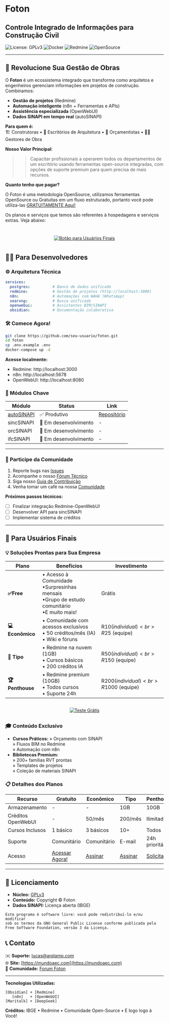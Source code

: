 # **Foton**  
## Controle Integrado de Informações para Construção Civil  

![License: GPLv3](https://img.shields.io/badge/License-GPLv3-blue) ![Docker](https://img.shields.io/badge/Docker-Compose-2496ED) ![Redmine](https://img.shields.io/badge/Redmine-6.0-red) ![OpenSource](https://img.shields.io/badge/Open_Source-✓-brightgreen)  

---

## **🚀 Revolucione Sua Gestão de Obras**  

O **Foton** é um ecossistema integrado que transforma como arquitetos e engenheiros gerenciam informações em projetos de construção. Combinamos:  

- **Gestão de projetos** (Redmine)  
- **Automação inteligente** (n8n + Ferramentas e APIs)  
- **Assistência especializada** (OpenWebUI)  
- **Dados SINAPI em tempo real** (autoSINAPI)  

**Para quem é:**  
🏗️ Construtoras • 📐 Escritórios de Arquitetura • 🧮 Orçamentistas • 👷‍♂️ Gestores de Obra

**Nosso Valor Principal**:  
>> Capacitar profissionais a operarem todos os departamentos de um escritório usando ferramentas open-source integradas, com opções de suporte premium para quem precisa de mais recursos.

**Quanto tenho que pagar?**

O Foton é uma metodologia OpenSource, utilizamos ferramentas OpenSource ou Gratuítas em um fluxo estruturado, portanto você pode utiliza-las [GRATUITAMENTE Aqui!](https://comunidade.mundoaec.com/projects/foton)

Os planos e serviços que temos são referentes à hospedagens e serviços extras. Veja abaixo:

<div align="center" style="margin: 40px 0;">
  <a href="#-para-usuários-finais">
      <img src="https://img.shields.io/badge/QUERO_SABER_MAIS:-PLANOS_E_SERVIÇOS-FF6F61?style=for-the-badge&logo=git&logoColor=white" alt="Botão para Usuários Finais">
  </a>
</div>

## **👨‍💻 Para Desenvolvedores**  

### **⚙️ Arquitetura Técnica**  

```yaml
services:
  postgres:          # Banco de dados unificado
  redmine:           # Gestão de projetos (http://localhost:3000)
  n8n:               # Automações com WAHA (WhatsApp)
  searxng:           # Busca unificada
  openwebui:         # Assistentes BIM/SINAPI
  obsidian:          # Documentação colaborativa
```

### **🛠️ Comece Agora!**

```bash
git clone https://github.com/seu-usuario/foton.git
cd foton
cp .env.example .env
docker-compose up -d
```

**Acesse localmente:**

- Redmine: http://localhost:3000  
- n8n: http://localhost:5678  
- OpenWebUI: http://localhost:8080  

### **🧩 Módulos Chave**

| Módulo | Status | Link |  
|--------|--------|------|  
| [autoSINAPI](https://github.com/LAMP-LUCAS/AutoSINAPI) | ✅ Produtivo | [Repositório](https://github.com/LAMP-LUCAS/AutoSINAPI) |  
| sincSINAPI | 🚧 Em desenvolvimento | - |  
| orcSINAPI | 🚧 Em desenvolvimento | - |  
| ifcSINAPI | 🚧 Em desenvolvimento | - |  

---

### **🌱 Participe da Comunidade**

1. Reporte bugs nas [Issues](https://github.com/LAMP-LUCAS/foton/issues)
2. Acompanhe o nosso [Fórum Técnico](https://comunidade.mundoaec.com/projects/foton/boards/2)  
3. Siga nosso [Guia de Contribuição](CONTRIBUTING.md)
4. Venha tomar um café na nossa [Comunidade](https://comunidade.mundoaec.com/projects/foton/boards/1)  

**Próximos passos técnicos:**

- [ ] Finalizar integração Redmine-OpenWebUI
- [ ] Desenvolver API para sincSINAPI  
- [ ] Implementar sistema de créditos  

---

## **👤 Para Usuários Finais**  

### **💡 Soluções Prontas para Sua Empresa**  

| Plano | Benefícios | Investimento |  
|-------|------------|--------------|  
|**✅Free**|• Acesso à Comunidade<br>•Surpresinhas mensais<br>•Grupo de estudo comunitário<br>•E muito mais!| Grátis |
| **💻 Econômico** | • Comunidade com acessos exclusívos<br>• 50 créditos/mês (IA)<br>• Wiki e fóruns | R$10 (individual)<br>R$25 (equipe) |  
| **🚀 Tipo** | • Redmine na nuvem (1GB)<br>• Cursos básicos<br>• 200 créditos IA | R$50 (individual)<br>R$150 (equipe) |  
| **🏆 Penthouse** | • Redmine premium (10GB)<br>• Todos cursos<br>• Suporte 24h | R$200 (individual)<br>R$1000 (equipe) |  

<div align="center" style="margin: 30px 0;">
  <a href="https://mundoaec.com/assinatura">
    <img src="https://img.shields.io/badge/EXPERIMENTE_GRÁTIS-30_DIAS-DD0031?style=for-the-badge&logo=openaccess&logoColor=white" alt="Teste Grátis">
  </a>
</div>

### **🎓 Conteúdo Exclusivo**

- **Cursos Práticos:**
  » Orçamento com SINAPI  
  » Fluxos BIM no Redmine  
  » Automação com n8n  
- **Bibliotecas Premium:**  
  » 200+ famílias RVT prontas  
  » Templates de projetos  
  » Coleção de materiais SINAPI  

### **📋 Detalhes dos Planos**

| Recurso | Gratuíto | Econômico | Tipo | Penthouse |  
|---------|--------|-----------|------|----------|  
| Armazenamento | - | - | 1GB | 10GB |  
| Créditos OpenWebUI | - | 50/mês | 200/mês | Ilimitado |  
| Cursos Inclusos | 1 básico | 3 básicos | 10+ | Todos |  
| Suporte | Comunitário | Comunitário | E-mail | 24h prioritário |  
| Acesso | [Acessar Agora!](https://comunidade.mundoaec.com/projects/foton) | [Assinar](https://mundoaec.com/assinatura/#economico) | [Assinar](https://mundoaec.com/assinatura/#tipo) | [Solicitar](https://mundoaec.com/assinatura/#penthouse) |  

---

## **📜 Licenciamento**

- **Núcleo:** [GPLv3](LICENSE)  
- **Conteúdo:** Copyright © Foton  
- **Dados SINAPI:** Licença aberta (IBGE)  

```
Este programa é software livre: você pode redistribuí-lo e/ou modificar
sob os termos da GNU General Public License conforme publicada pela
Free Software Foundation, versão 3 da Licença.
```

## **📞 Contato**

✉️ **Suporte:** lucas@arqlamp.com  
🌐 **Site:** [https://mundoaec.com](https://mundoaec.com)  
💬 **Comunidade:** [Forum Foton](https://comunidade.mundoaec.com/projects/foton/boards/1)  

---

**Tecnologias Utilizadas:**  

    [Obsidian] + [Redmine]
       [n8n]   + [OpenWebUI]
    [Maritalk] + [DeepSeek]

**Créditos:** IBGE • Redmine • Comunidade Open-Source • E logo logo à Você!
